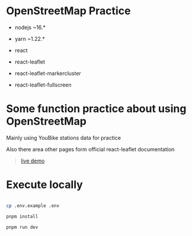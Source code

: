 # OpenStreetMap Practice

- nodejs ~16.*
- yarn ~1.22.*

- react
- react-leaflet
- react-leaflet-markercluster
- react-leaflet-fullscreen


# Some function practice about using OpenStreetMap 

Mainly using YouBike stations data for practice

Also there area other pages form official react-leaflet documentation

> [live demo](https://kelvin9314.github.io/osm-react-practice) 


# Execute locally


```bash

cp .env.example .env

pnpm install

pnpm run dev
```

